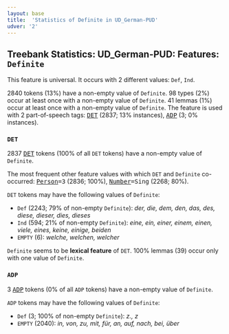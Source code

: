```yaml
---
layout: base
title:  'Statistics of Definite in UD_German-PUD'
udver: '2'
---
```


## Treebank Statistics: UD_German-PUD: Features: `Definite`

This feature is universal.
It occurs with 2 different values: `Def`, `Ind`.

2840 tokens (13%) have a non-empty value of `Definite`.
98 types (2%) occur at least once with a non-empty value of `Definite`.
41 lemmas (1%) occur at least once with a non-empty value of `Definite`.
The feature is used with 2 part-of-speech tags: <tt><a href="de_pud-pos-DET.html">DET</a></tt> (2837; 13% instances), <tt><a href="de_pud-pos-ADP.html">ADP</a></tt> (3; 0% instances).

### `DET`

2837 <tt><a href="de_pud-pos-DET.html">DET</a></tt> tokens (100% of all `DET` tokens) have a non-empty value of `Definite`.

The most frequent other feature values with which `DET` and `Definite` co-occurred: <tt><a href="de_pud-feat-Person.html">Person</a></tt><tt>=3</tt> (2836; 100%), <tt><a href="de_pud-feat-Number.html">Number</a></tt><tt>=Sing</tt> (2268; 80%).

`DET` tokens may have the following values of `Definite`:

* `Def` (2243; 79% of non-empty `Definite`): <em>der, die, dem, den, das, des, diese, dieser, dies, dieses</em>
* `Ind` (594; 21% of non-empty `Definite`): <em>eine, ein, einer, einem, einen, viele, eines, keine, einige, beiden</em>
* `EMPTY` (6): <em>welche, welchen, welcher</em>

`Definite` seems to be **lexical feature** of `DET`. 100% lemmas (39) occur only with one value of `Definite`.

### `ADP`

3 <tt><a href="de_pud-pos-ADP.html">ADP</a></tt> tokens (0% of all `ADP` tokens) have a non-empty value of `Definite`.

`ADP` tokens may have the following values of `Definite`:

* `Def` (3; 100% of non-empty `Definite`): <em>z., z</em>
* `EMPTY` (2040): <em>in, von, zu, mit, für, an, auf, nach, bei, über</em>

